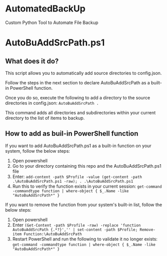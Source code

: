 # AutomatedBackUp
Custom Python Tool to Automate File Backup

# AutoBuAddSrcPath.ps1

## What does it do?

This script allows you to automatically add source directories to config.json.

Follow the steps in the next section to declare AutoBuAddSrcPath as a built-in PowerShell function.

Once you do so, execute the following to add a directory to the source directories in config.json: `AutoBuAddSrcPath .`

This command adds all directories and subdirectories within your current directory to the list of items to backup.

## How to add as buil-in PowerShell function 

If you want to add AutoBuAddSrcPath.ps1 as a built-in function on your system, follow the below steps:

1. Open powershell
2. Go to your directory containing this repo and the AutoBuAddSrcPath.ps1 file
3. Enter: `add-content -path $Profile -value (get-content -path .\AutoBuAddSrcPath.ps1 -raw); . .\AutoBuAddSrcPath.ps1`
4. Run this to verify the function exists in your current session: ``get-command -commandtype function | where-object { $_.Name -like "AutoBuAddSrcPath*" }``

If you want to remove the function from your system's built-in list, follow the below steps:

1. Open powershell
2. Enter `(Get-Content -path $Profile -raw) -replace 'function AutoBuAddSrcPath {.*?}','' | set-content -path $Profile; Remove-item Function:\AutoBuAddSrcPath`
3. Restart PowerShell and run the following to validate it no longer exists: `get-command -commandtype function | where-object { $_.Name -like "AutoBuAddSrcPath*" }`
